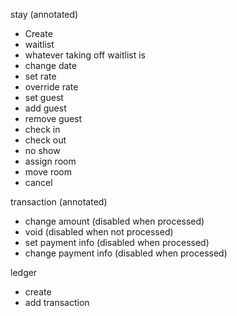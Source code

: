 stay (annotated)
* Create
* waitlist
* whatever taking off waitlist is
* change date
* set rate
* override rate
* set guest
* add guest
* remove guest
* check in
* check out
* no show
* assign room
* move room
* cancel

transaction (annotated)
* change amount (disabled when processed)
* void (disabled when not processed)
* set payment info (disabled when processed)
* change payment info (disabled when processed)

ledger
* create
* add transaction